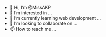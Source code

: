 - 👋 Hi, I’m @MissAKP
- 👀 I’m interested in  ...
- 🌱 I’m currently learning web development ...
- 💞️ I’m looking to collaborate on ...
- 📫 How to reach me ...

<!---
MissAKP/MissAKP is a ✨ special ✨ repository because its `README.md` (this file) appears on your GitHub profile.
You can click the Preview link to take a look at your changes.
--->
